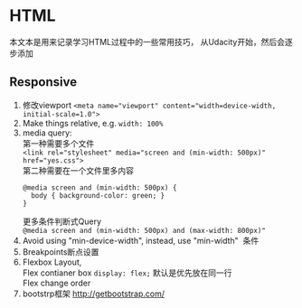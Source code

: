 # HTML
本文本是用来记录学习HTML过程中的一些常用技巧， 从Udacity开始，然后会逐步添加

## Responsive
1. 修改viewport `<meta name="viewport" content="width=device-width, initial-scale=1.0">`
2. Make things relative, e.g. `width: 100%`
3. media query:  
    第一种需要多个文件  
    `<link rel="stylesheet" media="screen and (min-width: 500px)" href="yes.css">`  
    第二种需要在一个文件里多内容  
    ```
    @media screen and (min-width: 500px) {
      body { background-color: green; }
    }
    ```  
    更多条件判断式Query  
    `@media screen and (min-width: 500px) and (max-width: 800px)"`  
4. Avoid using "min-device-width", instead, use "min-width"  条件
5. Breakpoints断点设置  
6. Flexbox Layout,  
Flex contianer box `display: flex;` 默认是优先放在同一行  
Flex change order  
7. bootstrp框架 http://getbootstrap.com/

